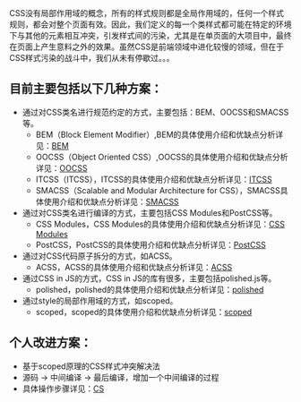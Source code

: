 CSS没有局部作用域的概念，所有的样式规则都是全局作用域的，任何一个样式规则，都会对整个页面有效。因此，我们定义的每一个类样式都可能在特定的环境下与其他的元素相互冲突，引发样式间的污染，尤其是在单页面的大项目中，最终在页面上产生意料之外的效果。虽然CSS是前端领域中进化较慢的领域，但在于CSS样式污染的战斗中，我们从未有停歇过。。。


## 目前主要包括以下几种方案：
* 通过对CSS类名进行规范约定的方式，主要包括：BEM、OOCSS和SMACSS等。
  * BEM（Block Element Modifier）,BEM的具体使用介绍和优缺点分析详见：[BEM](https://github.com/zyfyh8023/blog/blob/master/articles/BEM.md)
  * OOCSS（Object Oriented CSS）,OOCSS的具体使用介绍和优缺点分析详见：[OOCSS](https://github.com/zyfyh8023/blog/blob/master/articles/OOCSS.md)
  * ITCSS（ITCSS），ITCSS的具体使用介绍和优缺点分析详见：[ITCSS](https://github.com/zyfyh8023/blog/blob/master/articles/ITCSS.md)
  * SMACSS（Scalable and Modular Architecture for CSS），SMACSS具体使用介绍和优缺点分析详见：[SMACSS](https://github.com/zyfyh8023/blog/blob/master/articles/SMACSS.md)
* 通过对CSS类名进行编译的方式，主要包括CSS Modules和PostCSS等。
  * CSS Modules，CSS Modules的具体使用介绍和优缺点分析详见：[CSS Modules](https://github.com/zyfyh8023/blog/blob/master/articles/CSSModules.md)
  * PostCSS，PostCSS的具体使用介绍和优缺点分析详见：[PostCSS](https://github.com/zyfyh8023/blog/blob/master/articles/PostCSS.md)
* 通过对CSS代码原子拆分的方式，如ACSS。
  * ACSS，ACSS的具体使用介绍和优缺点分析详见：[ACSS](https://github.com/zyfyh8023/blog/blob/master/articles/ACSS.md)
* 通过CSS in JS的方式，CSS in JS的库有很多，主要包括polished.js等。
  * polished，polished的具体使用介绍和优缺点分析详见：[polished](https://github.com/zyfyh8023/blog/blob/master/articles/polished.md)
* 通过style的局部作用域的方式，如scoped。
  * scoped，scoped的具体使用介绍和优缺点分析详见：[scoped](https://github.com/zyfyh8023/blog/blob/master/articles/Scoped.md)


## 个人改进方案：
* 基于scoped原理的CSS样式冲突解决法
* 源码 -> 中间编译 -> 最后编译，增加一个中间编译的过程
* 具体操作步骤详见：[CS](https://github.com/zyfyh8023/blog/blob/master/articles/CS.md)


